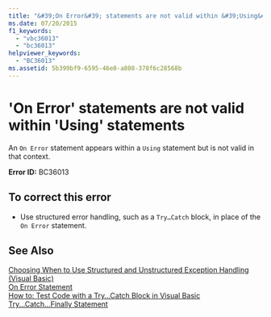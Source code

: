 ```yaml
---
title: "&#39;On Error&#39; statements are not valid within &#39;Using&#39; statements"
ms.date: 07/20/2015
f1_keywords: 
  - "vbc36013"
  - "bc36013"
helpviewer_keywords: 
  - "BC36013"
ms.assetid: 5b399bf9-6595-46e0-a808-378f6c28568b
---
```

# &#39;On Error&#39; statements are not valid within &#39;Using&#39; statements
An `On Error` statement appears within a `Using` statement but is not valid in that context.  
  
 **Error ID:** BC36013  
  
## To correct this error  
  
-   Use structured error handling, such as a `Try…Catch` block, in place of the `On Error` statement.  
  
## See Also  
   
 [Choosing When to Use Structured and Unstructured Exception Handling (Visual Basic)](https://msdn.microsoft.com/library/e897d7ca-07e8-45dd-8a6d-a5b2a2fc9b9a)  
 [On Error Statement](../../visual-basic/language-reference/statements/on-error-statement.md)  
 [How to: Test Code with a Try…Catch Block in Visual Basic](https://msdn.microsoft.com/library/8368e205-ed73-4185-a247-af84fb4fafa9)  
 [Try...Catch...Finally Statement](../../visual-basic/language-reference/statements/try-catch-finally-statement.md)
